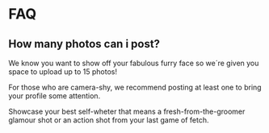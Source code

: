 # FAQ

## How many photos can i post?

We know you want to show off your fabulous furry face so we´re given you space to upload up to 15 photos!

For those who are camera-shy, we recommend posting at least one to bring
your profile some attention.

Showcase your best self-wheter that means a fresh-from-the-groomer glamour shot or an action shot from your last game of fetch. 

